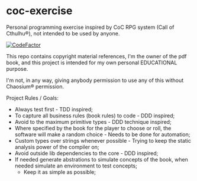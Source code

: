 # coc-exercise
Personal programming exercise inspired by CoC RPG system (Call of Cthulhu®), not intended to be used by anyone.

[![CodeFactor](https://www.codefactor.io/repository/github/malkaviano/coc-kata/badge)](https://www.codefactor.io/repository/github/malkaviano/coc-kata)

This repo contains copyright material references, I'm the owner of the pdf book, and this project is intended for my own personal EDUCATIONAL purpose.

I'm not, in any way, giving anybody permission to use any of this without Chaosium® permission.

Project Rules / Goals:
- Always test first - TDD inspired;
- To capture all business rules (book rules) to code - DDD inspired;
- Avoid to the maximum primitive types - DDD technique inspired;
- Where specified by the book for the player to choose or roll, the software will make a random choice - Needs to be done for automation;
- Custom types over strings whenever possible - Trying to keep the static analysis power of the compiler on;
- Avoid outside lib dependencies to the core - DDD inspired;
- If needed generate abstrations to simulate concepts of the book, when needed simulate an environment to test concepts;
  - Keep it as simple as possible;
